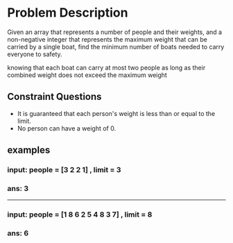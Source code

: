 # Problem Description
Given an array that represents a number of people and their weights, and a non-negative integer that represents the maximum weight that can be carried by a single boat, find the minimum number of boats needed to carry everyone to safety.

knowing that each boat can carry at most two people as long as their combined weight does not exceed the maximum weight

## Constraint Questions
- It is guaranteed that each person's weight is less than or equal to the limit.
- No person can have a weight of 0. 

## examples
### input: 	people = [3 2 2 1] , limit = 3 
### ans:	3
______________

### input: people = [1 8 6 2 5 4 8 3 7] , limit = 8 
### ans: 6